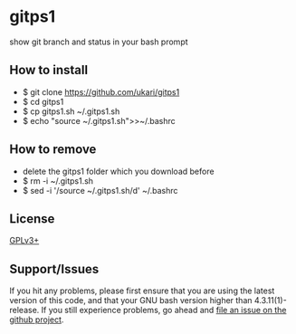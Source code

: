 # gitps1

show git branch and status in your bash prompt

## How to install

* $ git clone https://github.com/ukari/gitps1
* $ cd gitps1
* $ cp gitps1.sh ~/.gitps1.sh
* $ echo "source ~/.gitps1.sh">>~/.bashrc

## How to remove

* delete the gitps1 folder which you download before
* $ rm -i ~/.gitps1.sh
* $ sed -i '/source ~\/.gitps1.sh/d' ~/.bashrc

## License

[GPLv3+](http://gnu.org/licenses/gpl.html)

## Support/Issues

If you hit any problems, please first ensure that you are using the latest version
of this code, and that your GNU bash version higher than 4.3.11(1)-release. If you still experience problems, go ahead and
[file an issue on the github project](https://github.com/ukari/gitps1/issues).
